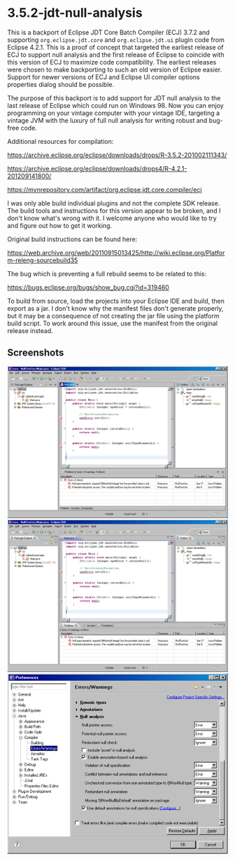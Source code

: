 # 3.5.2-jdt-null-analysis

This is a backport of Eclipse JDT Core Batch Compiler (ECJ) 3.7.2 and supporting `org.eclipse.jdt.core` and `org.eclipse.jdt.ui` plugin code from Eclipse 4.2.1. This is a proof of concept that targeted the earliest release of ECJ to support null analysis and the first release of Eclipse to coincide with this version of ECJ to maximize code compatibility. The earliest releases were chosen to make backporting to such an old version of Eclipse easier. Support for newer versions of ECJ and Eclipse UI compiler options properties dialog should be possible.

The purpose of this backport is to add support for JDT null analysis to the last release of Eclipse which could run on Windows 98. Now you can enjoy programming on your vintage computer with your vintage IDE, targeting a vintage JVM with the luxury of full null analysis for writing robust and bug-free code.

Additional resources for compilation:

https://archive.eclipse.org/eclipse/downloads/drops/R-3.5.2-201002111343/

https://archive.eclipse.org/eclipse/downloads/drops4/R-4.2.1-201209141800/

https://mvnrepository.com/artifact/org.eclipse.jdt.core.compiler/ecj

I was only able build individual plugins and not the complete SDK release. The build tools and instructions for this version appear to be broken, and I don't know what's wrong with it. I welcome anyone who would like to try and figure out how to get it working.

Original build instructions can be found here:

https://web.archive.org/web/20110915013425/http://wiki.eclipse.org/Platform-releng-sourcebuild35

The bug which is preventing a full rebuild seems to be related to this:

https://bugs.eclipse.org/bugs/show_bug.cgi?id=319460

To build from source, load the projects into your Eclipse IDE and build, then export as a jar. I don't know why the manifest files don't generate properly, but it may be a consequence of not creating the jar file using the platform build script. To work around this issue, use the manifest from the original release instead.

## Screenshots

<img src="docs/images/eclipse-null-annotations-win98_1.png" style="width:655px" />
<img src="docs/images/eclipse-null-annotations-win98_2.png" style="width:655px" />
<img src="docs/images/eclipse-null-annotations-win98_3.png"?raw=true&v=3& />
